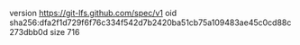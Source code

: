 version https://git-lfs.github.com/spec/v1
oid sha256:dfa2f1d729f6f76c334f542d7b2420ba51cb75a109483ae45c0cd88c273dbb0d
size 716
